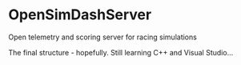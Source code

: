# OpenSimDashServer
Open telemetry and scoring server for racing simulations

The final structure - hopefully. Still learning C++ and Visual Studio...
